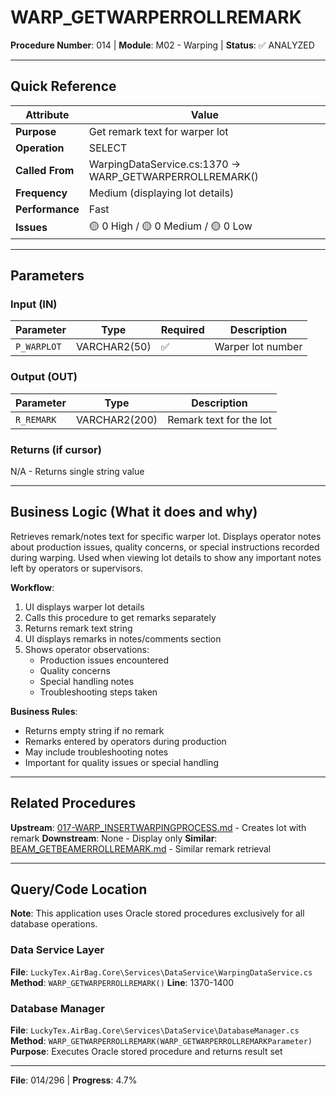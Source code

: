 # WARP_GETWARPERROLLREMARK

**Procedure Number**: 014 | **Module**: M02 - Warping | **Status**: ✅ ANALYZED

---

## Quick Reference

| Attribute | Value |
|-----------|-------|
| **Purpose** | Get remark text for warper lot |
| **Operation** | SELECT |
| **Called From** | WarpingDataService.cs:1370 → WARP_GETWARPERROLLREMARK() |
| **Frequency** | Medium (displaying lot details) |
| **Performance** | Fast |
| **Issues** | 🟡 0 High / 🟡 0 Medium / 🟡 0 Low |

---

## Parameters

### Input (IN)

| Parameter | Type | Required | Description |
|-----------|------|----------|-------------|
| `P_WARPLOT` | VARCHAR2(50) | ✅ | Warper lot number |

### Output (OUT)

| Parameter | Type | Description |
|-----------|------|-------------|
| `R_REMARK` | VARCHAR2(200) | Remark text for the lot |

### Returns (if cursor)

N/A - Returns single string value

---

## Business Logic (What it does and why)

Retrieves remark/notes text for specific warper lot. Displays operator notes about production issues, quality concerns, or special instructions recorded during warping. Used when viewing lot details to show any important notes left by operators or supervisors.

**Workflow**:
1. UI displays warper lot details
2. Calls this procedure to get remarks separately
3. Returns remark text string
4. UI displays remarks in notes/comments section
5. Shows operator observations:
   - Production issues encountered
   - Quality concerns
   - Special handling notes
   - Troubleshooting steps taken

**Business Rules**:
- Returns empty string if no remark
- Remarks entered by operators during production
- May include troubleshooting notes
- Important for quality issues or special handling

---

## Related Procedures

**Upstream**: [017-WARP_INSERTWARPINGPROCESS.md](./017-WARP_INSERTWARPINGPROCESS.md) - Creates lot with remark
**Downstream**: None - Display only
**Similar**: [BEAM_GETBEAMERROLLREMARK.md](../03_Beaming/BEAM_GETBEAMERROLLREMARK.md) - Similar remark retrieval

---

## Query/Code Location

**Note**: This application uses Oracle stored procedures exclusively for all database operations.

### Data Service Layer
**File**: `LuckyTex.AirBag.Core\Services\DataService\WarpingDataService.cs`
**Method**: `WARP_GETWARPERROLLREMARK()`
**Line**: 1370-1400

### Database Manager
**File**: `LuckyTex.AirBag.Core\Services\DataService\DatabaseManager.cs`
**Method**: `WARP_GETWARPERROLLREMARK(WARP_GETWARPERROLLREMARKParameter)`
**Purpose**: Executes Oracle stored procedure and returns result set

---

**File**: 014/296 | **Progress**: 4.7%
